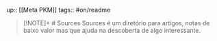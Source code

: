 up:: [[Meta PKM]]
tags:: #on/readme

> [!NOTE]+ # Sources 
> Sources é um diretório para artigos, notas de baixo valor mas que ajuda na descoberta de algo interessante.